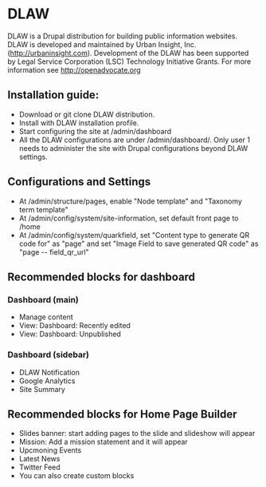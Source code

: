 # DLAW
DLAW is a Drupal distribution for building public information websites. DLAW is developed and maintained by Urban Insight, Inc. (http://urbaninsight.com). Development of the DLAW has been supported by Legal Service Corporation (LSC) Technology Initiative Grants. For more information see http://openadvocate.org

## Installation guide:
- Download or git clone DLAW distribution.
- Install with DLAW installation profile.
- Start configuring the site at /admin/dashboard
- All the DLAW configurations are under /admin/dashboard/. Only user 1 needs to administer the site with Drupal configurations beyond DLAW settings.

## Configurations and Settings
- At /admin/structure/pages, enable "Node template" and "Taxonomy term template"
- At /admin/config/system/site-information, set default front page to /home
- At /admin/config/system/quarkfield, set "Content type to generate QR code for" as "page" and set "Image Field to save generated QR code" as "page -- field_qr_url"

## Recommended blocks for dashboard

### Dashboard (main)
- Manage content
- View: Dashboard: Recently edited
- View: Dashboard: Unpublished

### Dashboard (sidebar)
- DLAW Notification
- Google Analytics
- Site Summary

## Recommended blocks for Home Page Builder
- Slides banner: start adding pages to the slide and slideshow will appear
- Mission: Add a mission statement and it will appear
- Upcmoning Events
- Latest News
- Twitter Feed
- You can also create custom blocks
